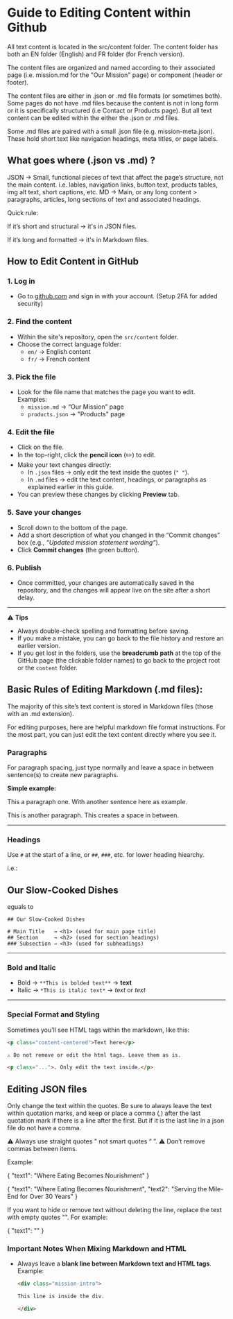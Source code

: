 # Guide to Editing Content within Github

All text content is located in the src/content folder. The content folder has both an EN folder (English) and FR folder (for French version).

The content files are organized and named according to their associated page (i.e. mission.md for the "Our Mission" page) or component (header or footer).

The content files are either in .json or .md file formats (or sometimes both). Some pages do not have .md files because the content is not in long form or it is specifically structured (i.e Contact or Products page). But all text content can be edited within the either the .json or .md files.

Some .md files are paired with a small .json file (e.g. mission-meta.json). These hold short text like navigation headings, meta titles, or page labels.

## What goes where (.json vs .md) ?

JSON -> Small, functional pieces of text that affect the page’s structure, not the main content.
i.e. lables, navigation links, button text, products tables, img alt text, short captions, etc.
MD -> Main, or any long content > paragraphs, articles, long sections of text and associated headings.

Quick rule:

If it’s short and structural → it's in JSON files.

If it’s long and formatted → it's in Markdown files.

## How to Edit Content in GitHub

### 1. Log in

- Go to [github.com](https://github.com) and sign in with your account. (Setup 2FA for added security)

### 2. Find the content

- Within the site's repository, open the `src/content` folder.
- Choose the correct language folder:
  - `en/` → English content
  - `fr/` → French content

### 3. Pick the file

- Look for the file name that matches the page you want to edit.  
  Examples:
  - `mission.md` → “Our Mission” page
  - `products.json` → "Products" page

### 4. Edit the file

- Click on the file.
- In the top-right, click the **pencil icon** (✏️) to edit.
- Make your text changes directly:
  - In `.json` files → only edit the text inside the quotes (`" "`).
  - In `.md` files → edit the text content, headings, or paragraphs as explained earlier in this guide.
- You can preview these changes by clicking **Preview** tab.

### 5. Save your changes

- Scroll down to the bottom of the page.
- Add a short description of what you changed in the “Commit changes” box (e.g., _“Updated mission statement wording”_).
- Click **Commit changes** (the green button).

### 6. Publish

- Once committed, your changes are automatically saved in the repository, and the changes will appear live on the site after a short delay.

---

⚠️ **Tips**

- Always double-check spelling and formatting before saving.
- If you make a mistake, you can go back to the file history and restore an earlier version.
- If you get lost in the folders, use the **breadcrumb path** at the top of the GitHub page (the clickable folder names) to go back to the project root or the `content` folder.

## Basic Rules of Editing Markdown (.md files):

The majority of this site’s text content is stored in Markdown files (those with an .md extension).

For editing purposes, here are helpful markdown file format instructions. For the most part, you can just edit the text content directly where you see it.

### Paragraphs

For paragraph spacing, just type normally and leave a space in between sentence(s) to create new paragraphs.

**Simple example:**

This a paragraph one. With another sentence here as example.

This is another paragraph. This creates a space in between.

---

### Headings

Use `#` at the start of a line, or `##`, `###`, etc. for lower heading hiearchy.

i.e.:

## Our Slow-Cooked Dishes

eguals to

```
## Our Slow-Cooked Dishes

# Main Title   → <h1> (used for main page title)
## Section     → <h2> (used for section headings)
### Subsection → <h3> (used for subheadings)
```

---

### Bold and Italic

- Bold → `**This is bolded text**` → **text**
- Italic → `*This is italic text*` → _text_ or _text_

---

### Special Format and Styling

Sometimes you’ll see HTML tags within the markdown, like this:

```html
<p class="content-centered">Text here</p>

⚠️ Do not remove or edit the html tags. Leave them as is.

<p class="...">. Only edit the text inside.</p>
```

## Editing JSON files

Only change the text within the quotes. Be sure to always leave the text within quotation marks, and keep or place a comma (,) after the last quotation mark if there is a line after the first. But if it is the last line in a json file do not have a comma.

⚠️ Always use straight quotes " not smart quotes “ ”.
⚠️ Don’t remove commas between items.

Example:

{
"text1": "Where Eating Becomes Nourishment"
}

{
"text1": "Where Eating Becomes Nourishment",
"text2": "Serving the Mile-End for Over 30 Years"
}

If you want to hide or remove text without deleting the line, replace the text with empty quotes "". For example:

{
"text1": ""
}

### Important Notes When Mixing Markdown and HTML

- Always leave a **blank line between Markdown text and HTML tags**.  
  Example:

  ```md
  <div class="mission-intro">

  This line is inside the div.

  </div>
  ```
